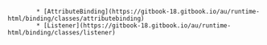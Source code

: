             * [AttributeBinding](https://gitbook-18.gitbook.io/au/runtime-html/binding/classes/attributebinding)
            * [Listener](https://gitbook-18.gitbook.io/au/runtime-html/binding/classes/listener)
